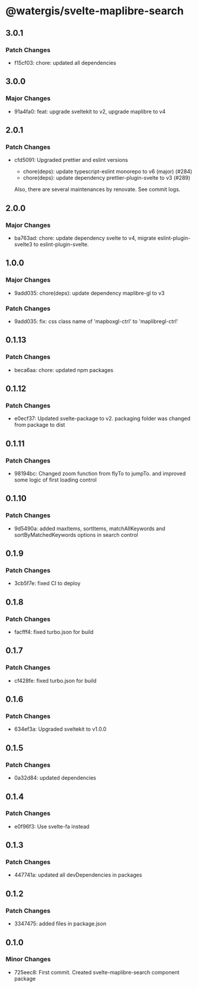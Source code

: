 # @watergis/svelte-maplibre-search

## 3.0.1

### Patch Changes

- f15cf03: chore: updated all dependencies

## 3.0.0

### Major Changes

- 91a4fa0: feat: upgrade sveltekit to v2, upgrade maplibre to v4

## 2.0.1

### Patch Changes

- cfd5091: Upgraded prettier and eslint versions

  - chore(deps): update typescript-eslint monorepo to v6 (major) (#284)
  - chore(deps): update dependency prettier-plugin-svelte to v3 (#289)

  Also, there are several maintenances by renovate. See commit logs.

## 2.0.0

### Major Changes

- ba763ad: chore: update dependency svelte to v4, migrate eslint-plugin-svelte3 to eslint-plugin-svelte.

## 1.0.0

### Major Changes

- 9add035: chore(deps): update dependency maplibre-gl to v3

### Patch Changes

- 9add035: fix: css class name of 'mapboxgl-ctrl' to 'maplibregl-ctrl'

## 0.1.13

### Patch Changes

- beca6aa: chore: updated npm packages

## 0.1.12

### Patch Changes

- e0ecf37: Updated svelte-package to v2. packaging folder was changed from package to dist

## 0.1.11

### Patch Changes

- 98194bc: Changed zoom function from flyTo to jumpTo. and improved some logic of first loading control

## 0.1.10

### Patch Changes

- 9d5490a: added maxItems, sortItems, matchAllKeywords and sortByMatchedKeywords options in search control

## 0.1.9

### Patch Changes

- 3cb5f7e: fixed CI to deploy

## 0.1.8

### Patch Changes

- facfff4: fixed turbo.json for build

## 0.1.7

### Patch Changes

- cf428fe: fixed turbo.json for build

## 0.1.6

### Patch Changes

- 634ef3a: Upgraded sveltekit to v1.0.0

## 0.1.5

### Patch Changes

- 0a32d84: updated dependencies

## 0.1.4

### Patch Changes

- e0f96f3: Use svelte-fa instead

## 0.1.3

### Patch Changes

- 447741a: updated all devDependencies in packages

## 0.1.2

### Patch Changes

- 3347475: added files in package.json

## 0.1.0

### Minor Changes

- 725eec8: First commit. Created svelte-maplibre-search component package
